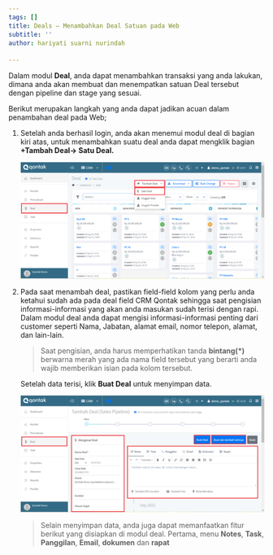 ```yaml
---
tags: []
title: Deals – Menambahkan Deal Satuan pada Web
subtitle: ''
author: hariyati suarni nurindah

---
```

Dalam modul **Deal**, anda dapat menambahkan transaksi yang anda lakukan, dimana anda akan membuat dan menempatkan satuan Deal tersebut dengan pipeline dan stage yang sesuai.

Berikut merupakan langkah yang anda dapat jadikan acuan dalam penambahan deal pada Web;

1. Setelah anda berhasil login, anda akan menemui modul deal di bagian kiri atas, untuk menambahkan suatu deal anda dapat mengklik bagian **+Tambah Deal-> Satu Deal.**

   ![](/uploads/menambahsatuadeal1.PNG)
2. Pada saat menambah deal, pastikan field-field kolom yang perlu anda ketahui sudah ada pada deal field CRM Qontak sehingga saat pengisian informasi-informasi yang akan anda masukan sudah terisi dengan rapi. Dalam modul deal anda dapat mengisi informasi-informasi penting dari customer seperti Nama, Jabatan, alamat email, nomor telepon, alamat, dan lain-lain.

   > Saat pengisian, anda harus memperhatikan tanda **bintang(*)** berwarna merah  yang ada nama field tersebut yang berarti anda wajib memberikan isian pada kolom tersebut.

   Setelah data terisi, klik **Buat Deal** untuk menyimpan data.

   ![](/uploads/menambahsatuadeal2.PNG)

   > Selain menyimpan data, anda juga dapat memanfaatkan fitur berikut yang disiapkan di modul deal. Pertama, menu **Notes**, **Task**, **Panggilan**, **Email**, **dokumen** dan **rapat**
